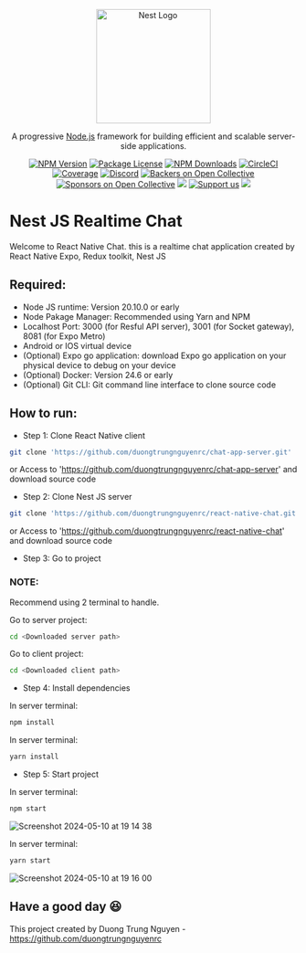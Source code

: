 <p align="center">
  <a href="http://nestjs.com/" target="blank"><img src="https://nestjs.com/img/logo-small.svg" width="200" alt="Nest Logo" /></a>
</p>

[circleci-image]: https://img.shields.io/circleci/build/github/nestjs/nest/master?token=abc123def456
[circleci-url]: https://circleci.com/gh/nestjs/nest

  <p align="center">A progressive <a href="http://nodejs.org" target="_blank">Node.js</a> framework for building efficient and scalable server-side applications.</p>
    <p align="center">
<a href="https://www.npmjs.com/~nestjscore" target="_blank"><img src="https://img.shields.io/npm/v/@nestjs/core.svg" alt="NPM Version" /></a>
<a href="https://www.npmjs.com/~nestjscore" target="_blank"><img src="https://img.shields.io/npm/l/@nestjs/core.svg" alt="Package License" /></a>
<a href="https://www.npmjs.com/~nestjscore" target="_blank"><img src="https://img.shields.io/npm/dm/@nestjs/common.svg" alt="NPM Downloads" /></a>
<a href="https://circleci.com/gh/nestjs/nest" target="_blank"><img src="https://img.shields.io/circleci/build/github/nestjs/nest/master" alt="CircleCI" /></a>
<a href="https://coveralls.io/github/nestjs/nest?branch=master" target="_blank"><img src="https://coveralls.io/repos/github/nestjs/nest/badge.svg?branch=master#9" alt="Coverage" /></a>
<a href="https://discord.gg/G7Qnnhy" target="_blank"><img src="https://img.shields.io/badge/discord-online-brightgreen.svg" alt="Discord"/></a>
<a href="https://opencollective.com/nest#backer" target="_blank"><img src="https://opencollective.com/nest/backers/badge.svg" alt="Backers on Open Collective" /></a>
<a href="https://opencollective.com/nest#sponsor" target="_blank"><img src="https://opencollective.com/nest/sponsors/badge.svg" alt="Sponsors on Open Collective" /></a>
  <a href="https://paypal.me/kamilmysliwiec" target="_blank"><img src="https://img.shields.io/badge/Donate-PayPal-ff3f59.svg"/></a>
    <a href="https://opencollective.com/nest#sponsor"  target="_blank"><img src="https://img.shields.io/badge/Support%20us-Open%20Collective-41B883.svg" alt="Support us"></a>
  <a href="https://twitter.com/nestframework" target="_blank"><img src="https://img.shields.io/twitter/follow/nestframework.svg?style=social&label=Follow"></a>
</p>
  <!--[![Backers on Open Collective](https://opencollective.com/nest/backers/badge.svg)](https://opencollective.com/nest#backer)
  [![Sponsors on Open Collective](https://opencollective.com/nest/sponsors/badge.svg)](https://opencollective.com/nest#sponsor)-->

# Nest JS Realtime Chat

Welcome to React Native Chat. this is a realtime chat application created by React Native Expo, Redux toolkit, Nest JS

## Required:

- Node JS runtime: Version 20.10.0 or early
- Node Pakage Manager: Recommended using Yarn and NPM
- Localhost Port: 3000 (for Resful API server), 3001 (for Socket gateway), 8081 (for Expo Metro)
- Android or IOS virtual device
- (Optional) Expo go application: download Expo go application on your physical device to debug on your device
- (Optional) Docker: Version 24.6 or early
- (Optional) Git CLI: Git command line interface to clone source code

## How to run:

- Step 1: Clone React Native client
```sh
git clone 'https://github.com/duongtrungnguyenrc/chat-app-server.git'
```
or
Access to 'https://github.com/duongtrungnguyenrc/chat-app-server' and download source code

- Step 2: Clone Nest JS server
```sh
git clone 'https://github.com/duongtrungnguyenrc/react-native-chat.git'
```
or
Access to 'https://github.com/duongtrungnguyenrc/react-native-chat' and download source code

- Step 3: Go to project
### NOTE:  
Recommend using 2 terminal to handle.

Go to server project:
```sh
cd <Downloaded server path>
```

Go to client project:
```sh
cd <Downloaded client path>
```

- Step 4: Install dependencies

In server terminal:
```sh
npm install
```

In server terminal:
```sh
yarn install
```

- Step 5: Start project

In server terminal:
```sh
npm start
```
![Screenshot 2024-05-10 at 19 14 38](https://github.com/duongtrungnguyenrc/react-native-chat/assets/111481047/73141cd3-9086-4434-805c-814b286eff30)

In server terminal:
```sh
yarn start
```
![Screenshot 2024-05-10 at 19 16 00](https://github.com/duongtrungnguyenrc/react-native-chat/assets/111481047/7ebe8773-69fa-4154-bb71-f9f3f4559c61)

## Have a good day 😆

This project created by Duong Trung Nguyen - https://github.com/duongtrungnguyenrc
